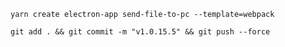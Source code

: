 ```shell
yarn create electron-app send-file-to-pc --template=webpack
```


```shell
git add . && git commit -m "v1.0.15.5" && git push --force
```


